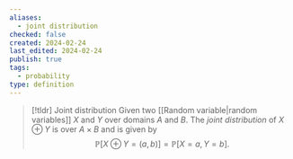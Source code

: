 ```yaml
---
aliases:
  - joint distribution
checked: false
created: 2024-02-24
last_edited: 2024-02-24
publish: true
tags:
  - probability
type: definition
---
```

>[!tldr] Joint distribution
>Given two [[Random variable|random variables]] $X$ and $Y$ over domains $A$ and $B$. The *joint distribution* of $X \oplus Y$ is over $A \times B$ and is given by
>$$\mathbb{P}[X \oplus Y = (a,b)] = \mathbb{P}[X=a, Y=b].$$

